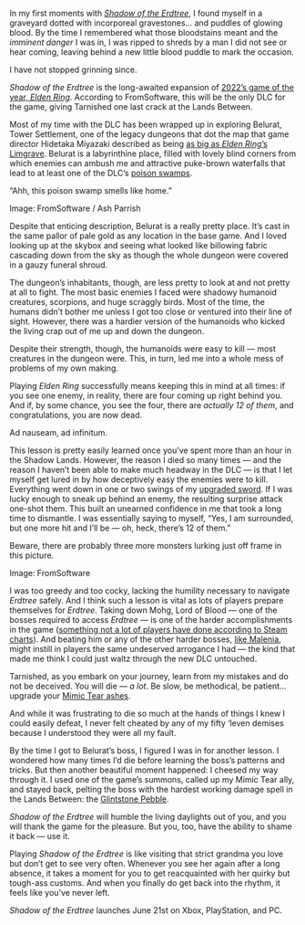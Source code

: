 In my first moments with [*Shadow of the Erdtree*](/23990947/elden-ring-shadow-of-the-erdtree-release-date-trailer), I found myself in a graveyard dotted with incorporeal gravestones… and puddles of glowing blood. By the time I remembered what those bloodstains meant and the *imminent danger* I was in, I was ripped to shreds by a man I did not see or hear coming, leaving behind a new little blood puddle to mark the occasion.

I have not stopped grinning since. 

*Shadow of the Erdtree* is the long-awaited expansion of [2022’s game of the year, *Elden Ring*](/2022/2/23/22946279/elden-ring-review-ps5-xbox-pc). According to FromSoftware, this will be the only DLC for the game, giving Tarnished one last crack at the Lands Between.

Most of my time with the DLC has been wrapped up in exploring Belurat, Tower Settlement, one of the legacy dungeons that dot the map that game director Hidetaka Miyazaki described as being [as big as *Elden Ring*’s Limgrave](https://www.ign.com/articles/hidetaka-miyazaki-elden-ring-shadow-of-the-erdtree-interview). Belurat is a labyrinthine place, filled with lovely blind corners from which enemies can ambush me and attractive puke-brown waterfalls that lead to at least one of the DLC’s [poison swamps](https://www.pcgamer.com/elden-ring-has-multiple-poison-swamps-because-i-cant-help-myself-miyazaki-says/). 

“Ahh, this poison swamp smells like home.”

Image: FromSoftware / Ash Parrish

Despite that enticing description, Belurat is a really pretty place. It’s cast in the same pallor of pale gold as any location in the base game. And I loved looking up at the skybox and seeing what looked like billowing fabric cascading down from the sky as though the whole dungeon were covered in a gauzy funeral shroud.

The dungeon’s inhabitants, though, are less pretty to look at and not pretty at all to fight. The most basic enemies I faced were shadowy humanoid creatures, scorpions, and huge scraggly birds. Most of the time, the humans didn’t bother me unless I got too close or ventured into their line of sight. However, there was a hardier version of the humanoids who kicked the living crap out of me up and down the dungeon. 

Despite their strength, though, the humanoids were easy to kill — most creatures in the dungeon were. This, in turn, led me into a whole mess of problems of my own making. 

Playing *Elden Ring* successfully means keeping this in mind at all times: if you see one enemy, in reality, there are four coming up right behind you. And if, by some chance, you see the four, there are *actually 12 of them*, and congratulations, you are now dead.

Ad nauseam, ad infinitum.

This lesson is pretty easily learned once you’ve spent more than an hour in the Shadow Lands. However, the reason I died so many times — and the reason I haven’t been able to make much headway in the DLC — is that I let myself get lured in by how deceptively easy the enemies were to kill. Everything went down in one or two swings of my [upgraded sword](https://eldenring.wiki.fextralife.com/Moonveil). If I was lucky enough to sneak up behind an enemy, the resulting surprise attack one-shot them. This built an unearned confidence in me that took a long time to dismantle. I was essentially saying to myself, “Yes, I am surrounded, but one more hit and I’ll be — oh, heck, there’s 12 of them.” 

Beware, there are probably three more monsters lurking just off frame in this picture.

Image: FromSoftware

I was too greedy and too cocky, lacking the humility necessary to navigate *Erdtree* safely. And I think such a lesson is vital as lots of players prepare themselves for *Erdtree*. Taking down Mohg, Lord of Blood — one of the bosses required to access *Erdtree —* is one of the harder accomplishments in the game ([something not a lot of players have done according to Steam charts](/2024/6/12/24177080/and-most-of-em-still-havent-beaten-mohg)). And beating him or any of the other harder bosses, [like Malenia](/2022/5/11/23066977/elden-ring-let-me-solo-her-defeats-1000th-malenia), might instill in players the same undeserved arrogance I had — the kind that made me think I could just waltz through the new DLC untouched.

Tarnished, as you embark on your journey, learn from my mistakes and do not be deceived. You will die — *a lot*. Be slow, be methodical, be patient... upgrade your [Mimic Tear ashes](https://eldenring.wiki.fextralife.com/Mimic+Tear+Ashes).

And while it was frustrating to die so much at the hands of things I knew I could easily defeat, I never felt cheated by any of my fifty ‘leven demises because I understood they were all my fault. 

By the time I got to Belurat’s boss, I figured I was in for another lesson. I wondered how many times I’d die before learning the boss’s patterns and tricks. But then another beautiful moment happened: I cheesed my way through it. I used one of the game’s summons, called up my Mimic Tear ally, and stayed back, pelting the boss with the hardest working damage spell in the Lands Between: the [Glintstone Pebble](https://eldenring.wiki.fextralife.com/Glintstone+Pebble).

*Shadow of the Erdtree* will humble the living daylights out of you, and you will thank the game for the pleasure. But you, too, have the ability to shame it back — use it.

Playing *Shadow of the Erdtree* is like visiting that strict grandma you love but don’t get to see very often. Whenever you see her again after a long absence, it takes a moment for you to get reacquainted with her quirky but tough-ass customs. And when you finally do get back into the rhythm, it feels like you’ve never left.

*Shadow of the Erdtree* launches June 21st on Xbox, PlayStation, and PC.
